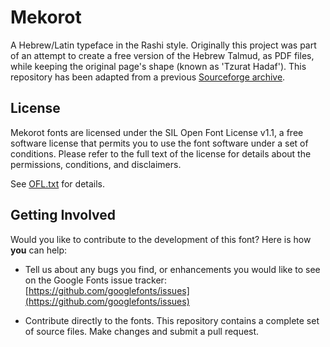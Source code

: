 # Mekorot
A Hebrew/Latin typeface in the Rashi style. Originally this project was part of an attempt to create a free version of the Hebrew Talmud, as PDF files, while keeping the original page's shape (known as 'Tzurat Hadaf'). This repository has been adapted from a previous [Sourceforge archive](http://mekorot.sourceforge.net).

## License

Mekorot fonts are licensed under the SIL Open Font License v1.1, a free software license that permits you to use the font software under a set of conditions. Please refer to the full text of the license for details about the permissions, conditions, and disclaimers.

See [OFL.txt](OFL.txt) for details.

## Getting Involved
Would you like to contribute to the development of this font? Here is how **you** can help:

- Tell us about any bugs you find, or enhancements you would like to see on the Google Fonts issue tracker: [https://github.com/googlefonts/issues](https://github.com/googlefonts/issues)

- Contribute directly to the fonts. This repository contains a complete set of source files. Make changes and submit a pull request.
